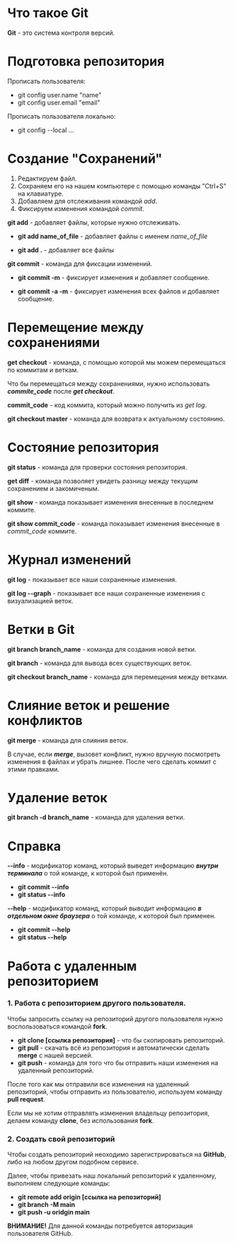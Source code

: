 # Что такое Git

**Git** - это система контроля версий.

# Подготовка репозитория

Прописать пользователя:
* git config user.name "name"
* git config user.email "email"

Прописать пользователя локально:
* git config --local ...

# Создание "Сохранений"

1. Редактируем файл.
2. Сохраняем его на нашем компьютере с помощью команды "Ctrl+S" на клавиатуре.
3. Добавляем для отслеживания командой *add*.
4. Фиксируем изменения командой *commit*.

**git add** - добавляет файлы, которые нужно отслеживать.

* **git add name_of_file** - добавляет файлы с именем *name_of_file*

* **git add .** - добавляет все файлы

**git commit** - команда для фиксации изменений.
* **git commit -m** - фиксирует изменения и добавляет сообщение.

* **git commit -a -m** - фиксирует изменения всех файлов и добавляет сообщение.


# Перемещение между сохранениями

**get checkout** - команда, с помощью которой мы можем перемещаться по коммитам и веткам.

Что бы перемещаться между сохранениями, нужно использовать __*commite_code*__ после __*get checkout*__.

**commit_code** - код коммита, который можно получить из *get log*.

**git checkout master** - команда для возврата к актуальному состоянию.

# Состояние репозитория

**git status** - команда для проверки состояния репозитория.

**get diff** - команда позволяет увидеть разницу между текущим сохранением и закомиченым.

**git show** - команда показывает изменения внесенные в последнем коммите.

**git show commit_code** - команда показывает изменения внесенные в *commit_code* коммите.

# Журнал изменений

**git log** - показывает все наши сохраненные изменения.

**git log --graph** - показывает все наши сохраненные изменения с визуализацией веток.

# Ветки в Git

**git branch branch_name** - команда для создания новой ветки.

**git branch** - команда для вывода всех существующих веток.

**git checkout branch_name** - команда для перемещения между ветками.

# Слияние веток и решение конфликтов

**git merge** - команда для слияния веток.

В случае, если __*merge*__, вызовет конфликт, нужно вручную посмотреть изменения в файлах и убрать лишнее. После чего сделать коммит с этими правками.

# Удаление веток

**git branch -d branch_name** - команда для удаления ветки.

# Справка

**--info** - модификатор команд, который выведет информацию *__внутри терминала__* о той команде, к которой был применён.
* **git commit --info**
* **git status --info**

**--help** - модификатор команд, который выводит информацию *__в отдельном окне браузера__* о той команде, к которой был применен.
* **git commit --help**
* **git status --help**

# Работа с удаленным репозиторием

### 1. Работа с репозиторием другого пользователя.

Чтобы запросить ссылку на репозиторий другого пользователя нужно воспользоваться командой **fork**.

* **git clone [ссылка репозитория]** - что бы скопировать репозиторий.
* **git pull** - скачать всё из репозитория и автоматически сделать **merge** с нашей версией.
* **git push** - команда для того что бы отправить наши изменения на удаленный репозиторий.

После того как мы отправили все изменения на удаленный репозиторий, чтобы отправить из пользователю, используем команду **pull request**.

Если мы не хотим отправлять изменения владельцу репозитория, делаем команду **clone**, без использования **fork**. 


### 2. Создать свой репозиторий

Чтобы создать репозиторий неоходимо зарегистрироваться на **GitHub**, либо на любом другом подобном сервисе.

Далее, чтобы привезать наш локальный репозиторий к удаленному, выполняем следующие команды:

* **git remote add origin [ссылка на репозиторий]**
* **git branch -M main**
* **git push -u oridgin main**

**ВНИМАНИЕ!** Для данной команды потребуется авторизация пользователя GitHub.

